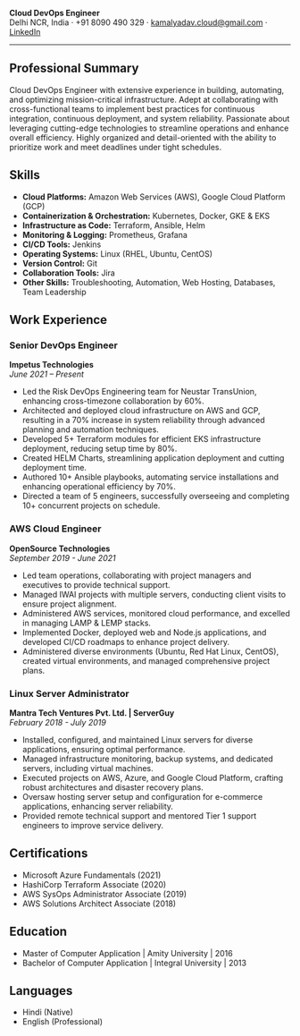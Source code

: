 **Cloud DevOps Engineer**  
Delhi NCR, India · +91 8090 490 329 · kamalyadav.cloud@gmail.com · [LinkedIn](https://www.linkedin.com/in/kamalyadavcloud)

---

## Professional Summary
Cloud DevOps Engineer with extensive experience in building, automating, and optimizing mission-critical infrastructure. Adept at collaborating with cross-functional teams to implement best practices for continuous integration, continuous deployment, and system reliability. Passionate about leveraging cutting-edge technologies to streamline operations and enhance overall efficiency. Highly organized and detail-oriented with the ability to prioritize work and meet deadlines under tight schedules.

## Skills
- **Cloud Platforms:** Amazon Web Services (AWS), Google Cloud Platform (GCP)
- **Containerization & Orchestration:** Kubernetes, Docker, GKE & EKS
- **Infrastructure as Code:** Terraform, Ansible, Helm
- **Monitoring & Logging:** Prometheus, Grafana
- **CI/CD Tools:** Jenkins
- **Operating Systems:** Linux (RHEL, Ubuntu, CentOS)
- **Version Control:** Git
- **Collaboration Tools:** Jira
- **Other Skills:** Troubleshooting, Automation, Web Hosting, Databases, Team Leadership

## Work Experience

### Senior DevOps Engineer
**Impetus Technologies**  
*June 2021 – Present*
- Led the Risk DevOps Engineering team for Neustar TransUnion, enhancing cross-timezone collaboration by 60%.
- Architected and deployed cloud infrastructure on AWS and GCP, resulting in a 70% increase in system reliability through advanced planning and automation techniques.
- Developed 5+ Terraform modules for efficient EKS infrastructure deployment, reducing setup time by 80%.
- Created HELM Charts, streamlining application deployment and cutting deployment time.
- Authored 10+ Ansible playbooks, automating service installations and enhancing operational efficiency by 70%.
- Directed a team of 5 engineers, successfully overseeing and completing 10+ concurrent projects on schedule.

### AWS Cloud Engineer
**OpenSource Technologies**  
*September 2019 - June 2021*
- Led team operations, collaborating with project managers and executives to provide technical support.
- Managed IWAI projects with multiple servers, conducting client visits to ensure project alignment.
- Administered AWS services, monitored cloud performance, and excelled in managing LAMP & LEMP stacks.
- Implemented Docker, deployed web and Node.js applications, and developed CI/CD roadmaps to enhance project delivery.
- Administered diverse environments (Ubuntu, Red Hat Linux, CentOS), created virtual environments, and managed comprehensive project plans.

### Linux Server Administrator
**Mantra Tech Ventures Pvt. Ltd. | ServerGuy**  
*February 2018 - July 2019*
- Installed, configured, and maintained Linux servers for diverse applications, ensuring optimal performance.
- Managed infrastructure monitoring, backup systems, and dedicated servers, including virtual machines.
- Executed projects on AWS, Azure, and Google Cloud Platform, crafting robust architectures and disaster recovery plans.
- Oversaw hosting server setup and configuration for e-commerce applications, enhancing server reliability.
- Provided remote technical support and mentored Tier 1 support engineers to improve service delivery.

## Certifications
- Microsoft Azure Fundamentals (2021)
- HashiCorp Terraform Associate (2020)
- AWS SysOps Administrator Associate (2019)
- AWS Solutions Architect Associate (2018)

## Education
- Master of Computer Application | Amity University | 2016
- Bachelor of Computer Application | Integral University | 2013

## Languages
- Hindi (Native)
- English (Professional)
